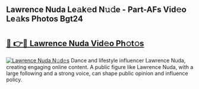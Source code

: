 ## Lawrence Nuda Le𝚊k𝚎d N𝚞𝚍e - Part-AFs Vid𝚎o Le𝚊ks Photos Bgt24

# <h2><a href="http://fbclgv.evod.top/?m=Lawrence+Nuda">🔗 👉🔴 Lawrence Nuda Vid𝚎o Ph𝚘t𝚘s</a></h2>

[![Lawrence Nuda N𝚞d𝚎s](https://i.imgur.com/8V9OHl7.gif)](http://fbclgv.evod.top/?m=Lawrence+Nuda)
Dance and lifestyle influencer Lawrence Nuda, creating engaging online content. A public figure like Lawrence Nuda, with a large following and a strong voice, can shape public opinion and influence policy. 
